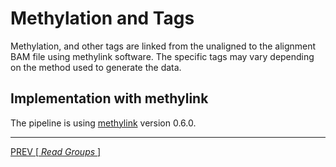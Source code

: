 
# Methylation and Tags

Methylation, and other tags are linked from the unaligned to the alignment BAM file using methylink software. The specific tags may vary depending on the method used to generate the data.

## Implementation with methylink

The pipeline is using [methylink](https://github.com/projectoriented/methylink) version 0.6.0.

---

<!-- This is html code that relies on the pages created by github to link PREV and NEXT page -->
<p style="text-align:left;">
    <a href="https://smaht-dac.github.io/pipelines-docs/DOCS/ALIGNMENT/Long-Read_Oxford_Nanopore/2_Read_Groups.html"> PREV [<i> Read Groups </i>] </a>
</p>
